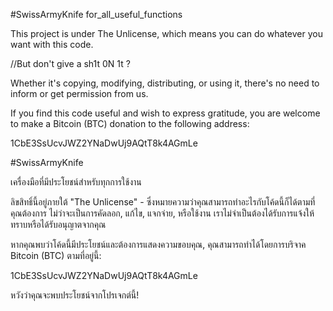 #SwissArmyKnife
for_all_useful_functions

This project is under The Unlicense, which means you can do whatever you want with this code.

//But don't give a sh1t 0N 1t ?

Whether it's copying, modifying, distributing, or using it, there's no need to inform or get permission from us.

If you find this code useful and wish to express gratitude, you are welcome to make a Bitcoin (BTC) donation to the following address:

1CbE3SsUcvJWZ2YNaDwUj9AQtT8k4AGmLe

#SwissArmyKnife

เครื่องมือที่มีประโยชน์สำหรับทุกการใช้งาน

ลิขสิทธิ์นี้อยู่ภายใต้ "The Unlicense" - ซึ่งหมายความว่าคุณสามารถทำอะไรกับโค้ดนี้ก็ได้ตามที่คุณต้องการ ไม่ว่าจะเป็นการคัดลอก, แก้ไข, แจกจ่าย, หรือใช้งาน เราไม่จำเป็นต้องได้รับการแจ้งให้ทราบหรือได้รับอนุญาตจากคุณ

หากคุณพบว่าโค้ดนี้มีประโยชน์และต้องการแสดงความขอบคุณ, คุณสามารถทำได้โดยการบริจาค Bitcoin (BTC) ตามที่อยู่นี้:

1CbE3SsUcvJWZ2YNaDwUj9AQtT8k4AGmLe

หวังว่าคุณจะพบประโยชน์จากโปรเจกต์นี้!
